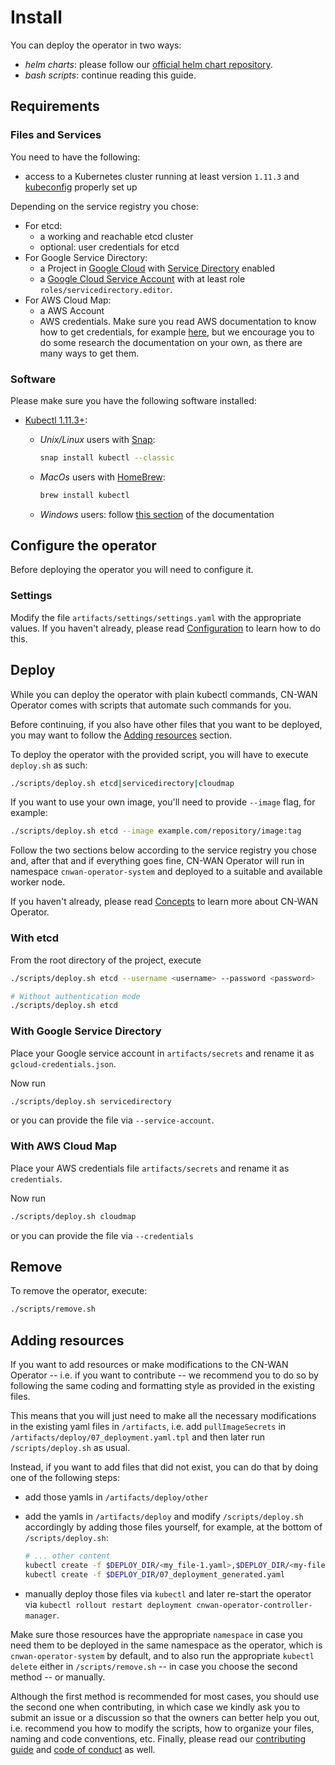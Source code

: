 # Install

You can deploy the operator in two ways:

* *helm charts*: please follow our [official helm chart repository](https://github.com/CloudNativeSDWAN/cnwan-helm-charts).
* *bash scripts*: continue reading this guide.

## Requirements

### Files and Services

You need to have the following:

* access to a Kubernetes cluster running at least version `1.11.3` and [kubeconfig](https://kubernetes.io/docs/tasks/access-application-cluster/configure-access-multiple-clusters/) properly set up

Depending on the service registry you chose:

* For etcd:
  * a working and reachable etcd cluster
  * optional: user credentials for etcd
* For Google Service Directory:
  * a Project in [Google Cloud](https://console.cloud.google.com/) with [Service Directory](https://cloud.google.com/service-directory) enabled
  * a [Google Cloud Service Account](https://cloud.google.com/iam/docs/service-accounts) with at least role `roles/servicedirectory.editor`.
* For AWS Cloud Map:
  * a AWS Account
  * AWS credentials. Make sure you read AWS documentation to know how to get credentials, for example [here](https://docs.aws.amazon.com/singlesignon/latest/userguide/howtogetcredentials.html), but we encourage you to do some research the documentation on your own, as there are many ways to get them.

### Software

Please make sure you have the following software installed:

* [Kubectl 1.11.3+](https://kubernetes.io/docs/tasks/tools/install-kubectl/):
  * *Unix/Linux* users with [Snap](https://snapcraft.io/docs/installing-snapd):

    ```bash
    snap install kubectl --classic
    ```

  * *MacOs* users with [HomeBrew](https://brew.sh/):

    ```bash
    brew install kubectl
    ```

  * *Windows* users: follow [this section](https://kubernetes.io/docs/tasks/tools/install-kubectl/#install-kubectl-on-windows) of the documentation

## Configure the operator

Before deploying the operator you will need to configure it.

### Settings

Modify the file `artifacts/settings/settings.yaml` with the appropriate values. If you haven't already, please read [Configuration](./configuration.md) to learn how to do this.

## Deploy

While you can deploy the operator with plain kubectl commands, CN-WAN Operator comes with scripts that automate such commands for you.

Before continuing, if you also have other files that you want to be deployed, you may want to follow the [Adding resources](#adding-resources) section.

To deploy the operator with the provided script, you will have to execute `deploy.sh` as such:

```bash
./scripts/deploy.sh etcd|servicedirectory|cloudmap
```

If you want to use your own image, you'll need to provide `--image` flag, for example:

```bash
./scripts/deploy.sh etcd --image example.com/repository/image:tag
```

Follow the two sections below according to the service registry you chose and, after that and if everything goes fine, CN-WAN Operator will run in namespace `cnwan-operator-system` and deployed to a suitable and available worker node.

If you haven't already, please read [Concepts](./concepts.md) to learn more about CN-WAN Operator.

### With etcd

From the root directory of the project, execute

```bash
./scripts/deploy.sh etcd --username <username> --password <password>

# Without authentication mode
./scripts/deploy.sh etcd
```

### With Google Service Directory

Place your Google service account in `artifacts/secrets` and rename it as `gcloud-credentials.json`.

Now run

```bash
./scripts/deploy.sh servicedirectory
```

or you can provide the file via `--service-account`.

### With AWS Cloud Map

Place your AWS credentials file `artifacts/secrets` and rename it as `credentials`.

Now run

```bash
./scripts/deploy.sh cloudmap
```

or you can provide the file via `--credentials`

## Remove

To remove the operator, execute:

```bash
./scripts/remove.sh
```

## Adding resources

If you want to add resources or make modifications to the CN-WAN Operator -- i.e. if you want to contribute -- we recommend you to do so by following the same coding and formatting style as provided in the existing files.

This means that you will just need to make all the necessary modifications in the existing yaml files in `/artifacts`, i.e. add `pullImageSecrets` in `/artifacts/deploy/07_deployment.yaml.tpl` and then later run `/scripts/deploy.sh` as usual.

Instead, if you want to add files that did not exist, you can do that by doing one of the following steps:

* add those yamls in `/artifacts/deploy/other`
* add the yamls in `/artifacts/deploy` and modify `/scripts/deploy.sh` accordingly by adding those files yourself, for example, at the bottom of `/scripts/deploy.sh`:

    ```bash
    # ... other content
    kubectl create -f $DEPLOY_DIR/<my_file-1.yaml>,$DEPLOY_DIR/<my-file-2.yaml>
    kubectl create -f $DEPLOY_DIR/07_deployment_generated.yaml
    ```

* manually deploy those files via `kubectl` and later re-start the operator via `kubectl rollout restart deployment cnwan-operator-controller-manager`.

Make sure those resources have the appropriate `namespace` in case you need them to be deployed in the same namespace as the operator, which is `cnwan-operator-system` by default, and to also run the appropriate `kubectl delete` either in `/scripts/remove.sh` -- in case you choose the second method -- or manually.

Although the first method is recommended for most cases, you should use the second one when contributing, in which case we kindly ask you to submit an issue or a discussion so that the owners can better help you out, i.e. recommend you how to modify the scripts, how to organize your files, naming and code conventions, etc. Finally, please read our [contributing guide](../README.md#contributing) and [code of conduct](../code-of-conduct.md) as well.

